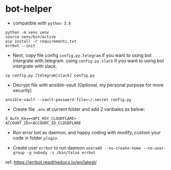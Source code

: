 # bot-helper

- compatible with `python 3.8`

```
python -m venv venv
source venv/bin/active
pip install -r requirements.txt
errbot --init
```
- Next, copy file config `config.py.telegram` if you want to using bot intergrate with telegram.
using `config.py.slack` if you want to using bot intergrate with slack.

`cp config.py.[telegram|slack] config.py`

- Decrypt file with ansible-vault (Optional, my personal purpose for more security)

`ansible-vault --vault-password-file=~/.secret config.py`

- Create file `.env` at current folder and add 2 varibales as below:
```
X_Auth_Key=<API_KEY_CLOUDFLARE>
ACCOUNT_ID=<ACCOUNT_ID_CLOUDFLARE
```

- Run error bot as daemon, and happy coding with modify, custom your code in folder `plugin`.

- Create user `errbot` to run daemon
`useradd --no-create-home --no-user-group -g nobody -s /bin/false errbot`

ref: https://errbot.readthedocs.io/en/latest/

